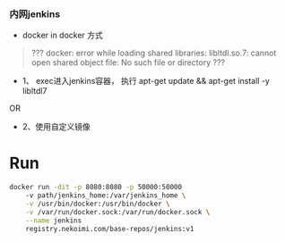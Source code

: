 ### 内网jenkins

- docker in docker 方式

> ??? docker: error while loading shared libraries: libltdl.so.7: cannot open shared object file: No such file or directory ???

- 1、 exec进入jenkins容器， 执行 apt-get update && apt-get install -y libltdl7

OR

- 2、使用自定义镜像

# Run

```bash
docker run -dit -p 8080:8080 -p 50000:50000
    -v path/jenkins_home:/var/jenkins_home \
    -v /usr/bin/docker:/usr/bin/docker \
    -v /var/run/docker.sock:/var/run/docker.sock \
    --name jenkins
    registry.nekoimi.com/base-repos/jenkins:v1
```
